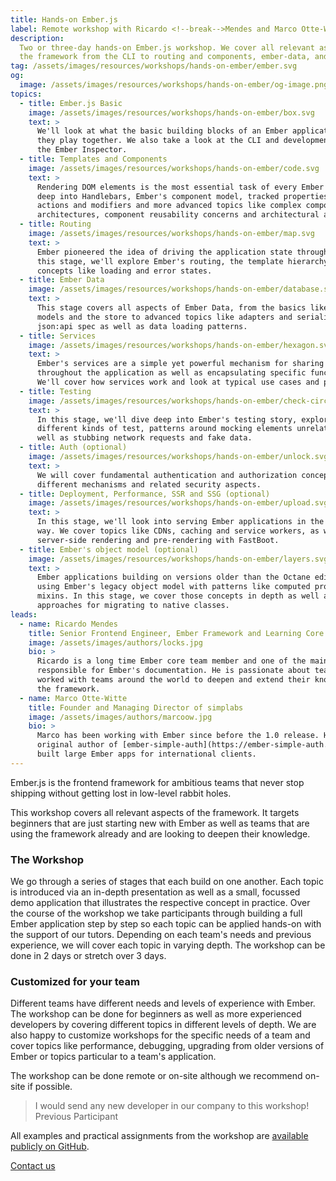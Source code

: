 ```yaml
---
title: Hands-on Ember.js
label: Remote workshop with Ricardo <!--break-->Mendes and Marco Otte-Witte
description:
  Two or three-day hands-on Ember.js workshop. We cover all relevant aspects of
  the framework from the CLI to routing and components, ember-data, and testing.
tag: /assets/images/resources/workshops/hands-on-ember/ember.svg
og:
  image: /assets/images/resources/workshops/hands-on-ember/og-image.png
topics:
  - title: Ember.js Basic
    image: /assets/images/resources/workshops/hands-on-ember/box.svg
    text: >
      We'll look at what the basic building blocks of an Ember application are and how
      they play together. We also take a look at the CLI and development tooling like
      the Ember Inspector.
  - title: Templates and Components
    image: /assets/images/resources/workshops/hands-on-ember/code.svg
    text: >
      Rendering DOM elements is the most essential task of every Ember app. We'll dive
      deep into Handlebars, Ember's component model, tracked properties as well as
      actions and modifiers and more advanced topics like complex component
      architectures, component reusability concerns and architectural approaches.
  - title: Routing
    image: /assets/images/resources/workshops/hands-on-ember/map.svg
    text: >
      Ember pioneered the idea of driving the application state through the URL. In
      this stage, we'll explore Ember's routing, the template hierarchy and advanced
      concepts like loading and error states.
  - title: Ember Data
    image: /assets/images/resources/workshops/hands-on-ember/database.svg
    text: >
      This stage covers all aspects of Ember Data, from the basics like working with
      models and the store to advanced topics like adapters and serializers, the
      json:api spec as well as data loading patterns.
  - title: Services
    image: /assets/images/resources/workshops/hands-on-ember/hexagon.svg
    text: >
      Ember's services are a simple yet powerful mechanism for sharing state
      throughout the application as well as encapsulating specific functionality.
      We'll cover how services work and look at typical use cases and patterns.
  - title: Testing
    image: /assets/images/resources/workshops/hands-on-ember/check-circle.svg
    text: >
      In this stage, we'll dive deep into Ember's testing story, exploring the
      different kinds of test, patterns around mocking elements unrelated to a test as
      well as stubbing network requests and fake data.
  - title: Auth (optional)
    image: /assets/images/resources/workshops/hands-on-ember/unlock.svg
    text: >
      We will cover fundamental authentication and authorization concepts, discuss
      different mechanisms and related security aspects.
  - title: Deployment, Performance, SSR and SSG (optional)
    image: /assets/images/resources/workshops/hands-on-ember/upload.svg
    text: >
      In this stage, we'll look into serving Ember applications in the most performant
      way. We cover topics like CDNs, caching and service workers, as well as
      server-side rendering and pre-rendering with FastBoot.
  - title: Ember's object model (optional)
    image: /assets/images/resources/workshops/hands-on-ember/layers.svg
    text: >
      Ember applications building on versions older than the Octane edition are still
      using Ember's legacy object model with patterns like computed properties and
      mixins. In this stage, we cover those concepts in depth as well as explore
      approaches for migrating to native classes.
leads:
  - name: Ricardo Mendes
    title: Senior Frontend Engineer, Ember Framework and Learning Core teams member
    image: /assets/images/authors/locks.jpg
    bio: >
      Ricardo is a long time Ember core team member and one of the main people
      responsible for Ember's documentation. He is passionate about teaching and has
      worked with teams around the world to deepen and extend their knowledge about
      the framework.
  - name: Marco Otte-Witte
    title: Founder and Managing Director of simplabs
    image: /assets/images/authors/marcoow.jpg
    bio: >
      Marco has been working with Ember since before the 1.0 release. He is the
      original author of [ember-simple-auth](https://ember-simple-auth.com) and has
      built large Ember apps for international clients.
---
```


Ember.js is the frontend framework for ambitious teams that never stop shipping
without getting lost in low-level rabbit holes.

This workshop covers all relevant aspects of the framework. It targets beginners
that are just starting new with Ember as well as teams that are using the
framework already and are looking to deepen their knowledge.

<!--break-->

### The Workshop

We go through a series of stages that each build on one another. Each topic is
introduced via an in-depth presentation as well as a small, focussed demo
application that illustrates the respective concept in practice. Over the course
of the workshop we take participants through building a full Ember application
step by step so each topic can be applied hands-on with the support of our
tutors. Depending on each team's needs and previous experience, we will cover
each topic in varying depth. The workshop can be done in 2 days or stretch over
3 days.

<!--break-->

### Customized for your team

Different teams have different needs and levels of experience with Ember. The
workshop can be done for beginners as well as more experienced developers by
covering different topics in different levels of depth. We are also happy to
customize workshops for the specific needs of a team and cover topics like
performance, debugging, upgrading from older versions of Ember or topics
particular to a team's application.

The workshop can be done remote or on-site although we recommend on-site if
possible.

> I would send any new developer in our company to this workshop!
> <author>Previous Participant</author>

All examples and practical assignments from the workshop are
[available publicly on GitHub](https://github.com/simplabs/ember-workshop).

<!--break-->

<div layout:class="full" workshop:class="cta">
<CallToAction
  @title="Bring your Ember skills to the next level!"
  @text="Request a call to learn more about our Ember workshop and how we can tailor it to meet your team's needs."
  @label="Book this workshop"
>
  <a href="/contact/" data-internal button:scope>
    Contact us
  </a>
</CallToAction>
</div>
